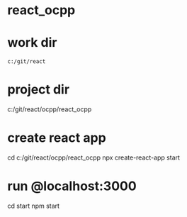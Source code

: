 # react_ocpp
# work dir
    c:/git/react

# project dir
c:/git/react/ocpp/react_ocpp

# create react app
cd c:/git/react/ocpp/react_ocpp
npx create-react-app start

# run @localhost:3000
cd start
npm start

